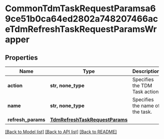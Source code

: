 # CommonTdmTaskRequestParamsa69ce51b0ca64ed2802a748207466aceTdmRefreshTaskRequestParamsWrapper


## Properties
Name | Type | Description | Notes
------------ | ------------- | ------------- | -------------
**action** | **str, none_type** | Specifies the TDM Task action. | 
**name** | **str, none_type** | Specifies the name of the task. | [optional] 
**refresh_params** | [**TdmRefreshTaskRequestParams**](TdmRefreshTaskRequestParams.md) |  | [optional] 

[[Back to Model list]](../README.md#documentation-for-models) [[Back to API list]](../README.md#documentation-for-api-endpoints) [[Back to README]](../README.md)


